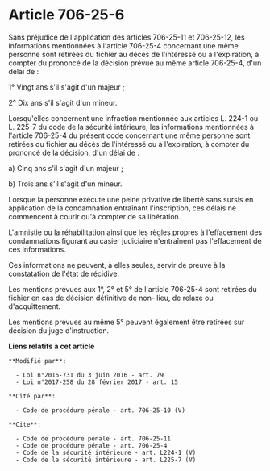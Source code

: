 # Article 706-25-6

Sans préjudice de l'application des articles 706-25-11 et 706-25-12, les informations mentionnées à l'article 706-25-4
concernant une même personne sont retirées du fichier au décès de l'intéressé ou à l'expiration, à compter du prononcé de la
décision prévue au même article 706-25-4, d'un délai de : 

1° Vingt ans s'il s'agit d'un majeur ; 

2° Dix ans s'il s'agit d'un mineur. 

Lorsqu'elles concernent une infraction mentionnée aux articles L. 224-1 ou L. 225-7 du code de la sécurité intérieure, les
informations mentionnées à l'article 706-25-4 du présent code concernant une même personne sont retirées du fichier au décès
de l'intéressé ou à l'expiration, à compter du prononcé de la décision, d'un délai de : 

a) Cinq ans s'il s'agit d'un majeur ; 

b) Trois ans s'il s'agit d'un mineur. 

Lorsque la personne exécute une peine privative de liberté sans sursis en application de la condamnation entraînant
l'inscription, ces délais ne commencent à courir qu'à compter de sa libération. 

L'amnistie ou la réhabilitation ainsi que les règles propres à l'effacement des condamnations figurant au casier judiciaire
n'entraînent pas l'effacement de ces informations. 

Ces informations ne peuvent, à elles seules, servir de preuve à la constatation de l'état de récidive. 

Les mentions prévues aux 1°, 2° et 5° de l'article 706-25-4 sont retirées du fichier en cas de décision définitive de non-
lieu, de relaxe ou d'acquittement. 

Les mentions prévues au même 5° peuvent également être retirées sur décision du juge d'instruction.

**Liens relatifs à cet article**

	**Modifié par**:

	  - Loi n°2016-731 du 3 juin 2016 - art. 79
	  - Loi n°2017-258 du 28 février 2017 - art. 15

	**Cité par**:

	  - Code de procédure pénale - art. 706-25-10 (V)

	**Cite**:

	  - Code de procédure pénale - art. 706-25-11
	  - Code de procédure pénale - art. 706-25-4
	  - Code de la sécurité intérieure - art. L224-1 (V)
	  - Code de la sécurité intérieure - art. L225-7 (V)
